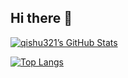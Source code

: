 ## Hi there 👋

<!--
**qishu321/qishu321** is a ✨ _special_ ✨ repository because its `README.md` (this file) appears on your GitHub profile.

Here are some ideas to get you started:

- 🔭 I’m currently working on ...
- 🌱 I’m currently learning ...
- 👯 I’m looking to collaborate on ...
- 🤔 I’m looking for help with ...
- 💬 Ask me about ...
- 📫 How to reach me: ...
- 😄 Pronouns: ...
- ⚡ Fun fact: ...
-->
<!-- GitHub 统计卡片 -->
[![qishu321’s GitHub Stats](https://github-readme-stats.vercel.app/api?username=qishu321&show_icons=true&theme=default&count_private=true&hide_border=true)](https://github.com/anuraghazra/github-readme-stats)

<!-- 最常用语言 卡片 -->
[![Top Langs](https://github-readme-stats.vercel.app/api/top-langs/?username=qishu321&layout=compact&theme=default&hide_border=true)](https://github.com/anuraghazra/github-readme-stats)
